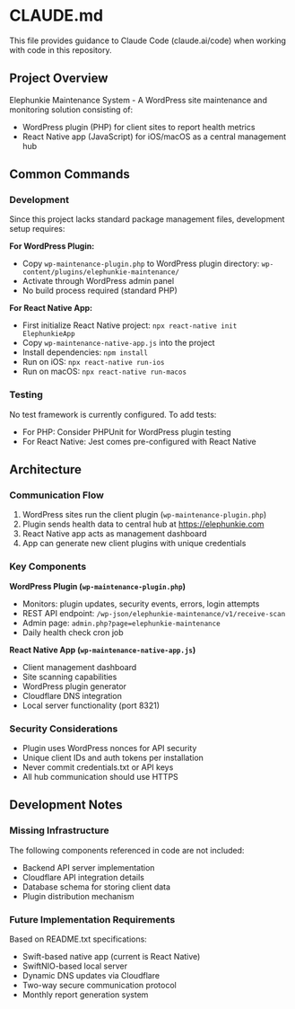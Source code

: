 # CLAUDE.md

This file provides guidance to Claude Code (claude.ai/code) when working with code in this repository.

## Project Overview

Elephunkie Maintenance System - A WordPress site maintenance and monitoring solution consisting of:
- WordPress plugin (PHP) for client sites to report health metrics
- React Native app (JavaScript) for iOS/macOS as a central management hub

## Common Commands

### Development
Since this project lacks standard package management files, development setup requires:

**For WordPress Plugin:**
- Copy `wp-maintenance-plugin.php` to WordPress plugin directory: `wp-content/plugins/elephunkie-maintenance/`
- Activate through WordPress admin panel
- No build process required (standard PHP)

**For React Native App:**
- First initialize React Native project: `npx react-native init ElephunkieApp`
- Copy `wp-maintenance-native-app.js` into the project
- Install dependencies: `npm install`
- Run on iOS: `npx react-native run-ios`
- Run on macOS: `npx react-native run-macos`

### Testing
No test framework is currently configured. To add tests:
- For PHP: Consider PHPUnit for WordPress plugin testing
- For React Native: Jest comes pre-configured with React Native

## Architecture

### Communication Flow
1. WordPress sites run the client plugin (`wp-maintenance-plugin.php`)
2. Plugin sends health data to central hub at https://elephunkie.com
3. React Native app acts as management dashboard
4. App can generate new client plugins with unique credentials

### Key Components

**WordPress Plugin (`wp-maintenance-plugin.php`)**
- Monitors: plugin updates, security events, errors, login attempts
- REST API endpoint: `/wp-json/elephunkie-maintenance/v1/receive-scan`
- Admin page: `admin.php?page=elephunkie-maintenance`
- Daily health check cron job

**React Native App (`wp-maintenance-native-app.js`)**
- Client management dashboard
- Site scanning capabilities
- WordPress plugin generator
- Cloudflare DNS integration
- Local server functionality (port 8321)

### Security Considerations
- Plugin uses WordPress nonces for API security
- Unique client IDs and auth tokens per installation
- Never commit credentials.txt or API keys
- All hub communication should use HTTPS

## Development Notes

### Missing Infrastructure
The following components referenced in code are not included:
- Backend API server implementation
- Cloudflare API integration details
- Database schema for storing client data
- Plugin distribution mechanism

### Future Implementation Requirements
Based on README.txt specifications:
- Swift-based native app (current is React Native)
- SwiftNIO-based local server
- Dynamic DNS updates via Cloudflare
- Two-way secure communication protocol
- Monthly report generation system